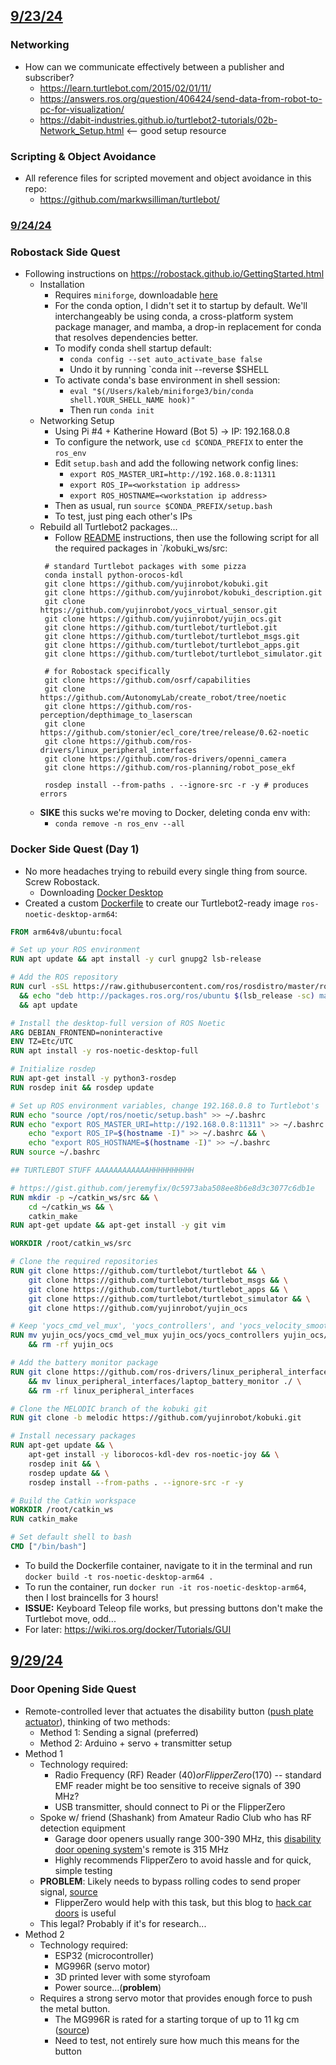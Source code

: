 ## <u>9/23/24</u>

### Networking
- How can we communicate effectively between a publisher and subscriber?
	- https://learn.turtlebot.com/2015/02/01/11/
	- https://answers.ros.org/question/406424/send-data-from-robot-to-pc-for-visualization/
	- https://dabit-industries.github.io/turtlebot2-tutorials/02b-Network_Setup.html <-- good setup resource

### Scripting & Object Avoidance
- All reference files for scripted movement and object avoidance in this repo:
	- https://github.com/markwsilliman/turtlebot/
### <u>9/24/24</u>
### Robostack Side Quest
- Following instructions on https://robostack.github.io/GettingStarted.html
	- Installation
		- Requires `miniforge`, downloadable [here](https://github.com/conda-forge/miniforge?tab=readme-ov-file) 
		- For the conda option, I didn't set it to startup by default. We'll interchangeably be using conda, a cross-platform system package manager, and mamba, a drop-in replacement for conda that resolves dependencies better.
		- To modify conda shell startup default:
			- `conda config --set auto_activate_base false`
			- Undo it by running `conda init --reverse $SHELL
		- To activate conda's base environment in shell session:
			- `eval "$(/Users/kaleb/miniforge3/bin/conda shell.YOUR_SHELL_NAME hook)" `
			- Then run `conda init`
	- Networking Setup
		- Using Pi #4 + Katherine Howard (Bot 5) -> IP: 192.168.0.8
		- To configure the network, use `cd $CONDA_PREFIX` to enter the `ros_env`
		- Edit `setup.bash` and add the following network config lines:
			- `export ROS_MASTER_URI=http://192.168.0.8:11311`
			- `export ROS_IP=<workstation ip address>`
			- `export ROS_HOSTNAME=<workstation ip address>`
		- Then as usual, run `source $CONDA_PREFIX/setup.bash`
		- To test, just ping each other's IPs
	- Rebuild all Turtlebot2 packages...
		- Follow [README](./../README.md) instructions, then use the following script for all the required packages in `/kobuki_ws/src:
       ```
		# standard Turtlebot packages with some pizza
		conda install python-orocos-kdl
		git clone https://github.com/yujinrobot/kobuki.git
		git clone https://github.com/yujinrobot/kobuki_description.git
		git clone https://github.com/yujinrobot/yocs_virtual_sensor.git
		git clone https://github.com/yujinrobot/yujin_ocs.git
		git clone https://github.com/turtlebot/turtlebot.git
		git clone https://github.com/turtlebot/turtlebot_msgs.git
		git clone https://github.com/turtlebot/turtlebot_apps.git
		git clone https://github.com/turtlebot/turtlebot_simulator.git
		
		# for Robostack specifically
		git clone https://github.com/osrf/capabilities
		git clone https://github.com/AutonomyLab/create_robot/tree/noetic
		git clone https://github.com/ros-perception/depthimage_to_laserscan
		git clone https://github.com/stonier/ecl_core/tree/release/0.62-noetic
		git clone https://github.com/ros-drivers/linux_peripheral_interfaces
		git clone https://github.com/ros-drivers/openni_camera
		git clone https://github.com/ros-planning/robot_pose_ekf
		
		rosdep install --from-paths . --ignore-src -r -y # produces errors
		```
	- **SIKE** this sucks we're moving to Docker, deleting conda env with:
		- `conda remove -n ros_env --all`
### Docker Side Quest (Day 1)
- No more headaches trying to rebuild every single thing from source. Screw Robostack.
	- Downloading [Docker Desktop](https://docs.docker.com/desktop/)
- Created a custom [Dockerfile](./../src/Dockerfile) to create our Turtlebot2-ready image `ros-noetic-desktop-arm64`:
```Dockerfile
FROM arm64v8/ubuntu:focal

# Set up your ROS environment
RUN apt update && apt install -y curl gnupg2 lsb-release

# Add the ROS repository
RUN curl -sSL https://raw.githubusercontent.com/ros/rosdistro/master/ros.asc | apt-key add - \
  && echo "deb http://packages.ros.org/ros/ubuntu $(lsb_release -sc) main" > /etc/apt/sources.list.d/ros-latest.list \
  && apt update

# Install the desktop-full version of ROS Noetic
ARG DEBIAN_FRONTEND=noninteractive
ENV TZ=Etc/UTC
RUN apt install -y ros-noetic-desktop-full

# Initialize rosdep
RUN apt-get install -y python3-rosdep
RUN rosdep init && rosdep update

# Set up ROS environment variables, change 192.168.0.8 to Turtlebot's
RUN echo "source /opt/ros/noetic/setup.bash" >> ~/.bashrc
RUN echo "export ROS_MASTER_URI=http://192.168.0.8:11311" >> ~/.bashrc && \
	echo "export ROS_IP=$(hostname -I)" >> ~/.bashrc && \
	echo "export ROS_HOSTNAME=$(hostname -I)" >> ~/.bashrc
RUN source ~/.bashrc

## TURTLEBOT STUFF AAAAAAAAAAAAHHHHHHHHHH

# https://gist.github.com/jeremyfix/0c5973aba508ee8b6e8d3c3077c6db1e
RUN mkdir -p ~/catkin_ws/src && \
    cd ~/catkin_ws && \
    catkin_make
RUN apt-get update && apt-get install -y git vim

WORKDIR /root/catkin_ws/src

# Clone the required repositories
RUN git clone https://github.com/turtlebot/turtlebot && \
    git clone https://github.com/turtlebot/turtlebot_msgs && \
    git clone https://github.com/turtlebot/turtlebot_apps && \
    git clone https://github.com/turtlebot/turtlebot_simulator && \
    git clone https://github.com/yujinrobot/yujin_ocs

# Keep 'yocs_cmd_vel_mux', 'yocs_controllers', and 'yocs_velocity_smoother'
RUN mv yujin_ocs/yocs_cmd_vel_mux yujin_ocs/yocs_controllers yujin_ocs/yocs_velocity_smoother ./ \
    && rm -rf yujin_ocs

# Add the battery monitor package
RUN git clone https://github.com/ros-drivers/linux_peripheral_interfaces \
    && mv linux_peripheral_interfaces/laptop_battery_monitor ./ \
    && rm -rf linux_peripheral_interfaces

# Clone the MELODIC branch of the kobuki git
RUN git clone -b melodic https://github.com/yujinrobot/kobuki.git

# Install necessary packages
RUN apt-get update && \
    apt-get install -y liborocos-kdl-dev ros-noetic-joy && \
    rosdep init && \
    rosdep update && \
    rosdep install --from-paths . --ignore-src -r -y

# Build the Catkin workspace
WORKDIR /root/catkin_ws
RUN catkin_make

# Set default shell to bash
CMD ["/bin/bash"]
```
- To build the Dockerfile container, navigate to it in the terminal and run `docker build -t ros-noetic-desktop-arm64 .`
- To run the container, run `docker run -it ros-noetic-desktop-arm64`, then I lost braincells for 3 hours!
- **ISSUE:** Keyboard Teleop file works, but pressing buttons don't make the Turtlebot move, odd...
- For later: https://wiki.ros.org/docker/Tutorials/GUI

## <u>9/29/24</u>
### Door Opening Side Quest
- Remote-controlled lever that actuates the disability button ([push plate actuator](https://www.constructionspecifier.com/understanding-new-accessibility-requirements-for-doors/)), thinking of two methods:
	- Method 1: Sending a signal (preferred)
	- Method 2: Arduino + servo + transmitter setup
- Method 1
	- Technology required:
		- Radio Frequency (RF) Reader ($40) or FlipperZero ($170) -- standard EMF reader might be too sensitive to receive signals of 390 MHz?
		- USB transmitter, should connect to Pi or the FlipperZero
	- Spoke w/ friend (Shashank) from Amateur Radio Club who has RF detection equipment
		- Garage door openers usually range 300-390 MHz, this [disability door opening system](https://www.amazon.com/Handicap-Opener-Disabled-People-Operator/dp/B00XHN3QT4/ref=asc_df_B00XHN3QT4/?tag=hyprod-20&linkCode=df0&hvadid=692875362841&hvpos=&hvnetw=g&hvrand=13777473852223583244&hvpone=&hvptwo=&hvqmt=&hvdev=c&hvdvcmdl=&hvlocint=&hvlocphy=9015305&hvtargid=pla-2281435183818&psc=1&mcid=0352452fadc43f1ca9075d633446a027&hvocijid=13777473852223583244-B00XHN3QT4-&hvexpln=73)'s remote is 315 MHz
		- Highly recommends FlipperZero to avoid hassle and for quick, simple testing
	- **PROBLEM**: Likely needs to bypass rolling codes to send proper signal, [source](https://www.reddit.com/r/flipperzero/comments/v2sfha/handicap_push_doors/)
		- FlipperZero would help with this task, but this blog to [hack car doors](https://hackaday.io/project/164566-how-to-hack-a-car) is useful
	- This legal? Probably if it's for research...
- Method 2
	- Technology required:
		- ESP32 (microcontroller)
		- MG996R (servo motor)
		- 3D printed lever with some styrofoam
		- Power source...(**problem**)
	- Requires a strong servo motor that provides enough force to push the metal button.
		- The MG996R is rated for a starting torque of up to 11 kg cm ([source](https://www.rajguruelectronics.com/ProductView?tokDatRef=MTA1MA==&tokenId=NjY=&product=MG996%20SERVO%20MOTOR%20(180%20DEGREE)#:~:text=Servo%20Motor%20-%20MG996R%20servo%20motor%20(180%20DEGREE),-Add%20to%20Cart&text=It%20can%20generate%20a%20torque,handle%20demanding%20tasks%20with%20ease.))
		- Need to test, not entirely sure how much this means for the button